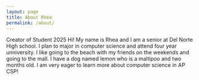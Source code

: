 ```yaml
---
layout: page
title: About Rhea
permalink: /about/
---
```


Creator of Student 2025
Hi! My name is Rhea and I am a senior at Del Norte High school. I plan to major in computer science and attend four year unniversity. I like going to the beach with my friends on the weekends and going to the mall. I have a dog named lemon who is a maltipoo and two months old. I am very eager to learn more about computer science in AP CSP!